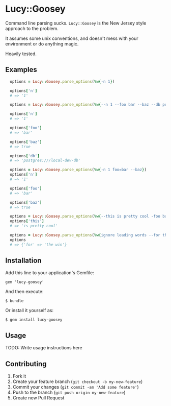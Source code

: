 # Lucy::Goosey

Command line parsing sucks.
`Lucy::Goosey` is the New Jersey style approach to the problem.

It assumes some unix conventions, and doesn't mess with your environment or do anything magic.

Heavily tested.

## Examples

```ruby
  options = Lucy::Goosey.parse_options(%w{-n 1})

  options['n']
  # => '1'

  options = Lucy::Goosey.parse_options(%w{--n 1 --foo bar --baz --db postgres:///local-dev-db})

  options['n']
  # => '1'

  options['foo']
  # => 'bar'

  options['baz']
  # => true

  options['db']
  # => 'postgres:///local-dev-db'

  options = Lucy::Goosey.parse_options(%w{-n 1 foo=bar --baz})
  options['n']
  # => '1'

  options['foo']
  # => 'bar'

  options['baz']
  # => true

  options = Lucy::Goosey.parse_options(%w{--this is pretty cool -foo bar --baz})
  options['this']
  # => 'is pretty cool'

  options = Lucy::Goosey.parse_options(%w{ignore leading words --for the win})
  options
  # => {'for' => 'the win'}
```


## Installation

Add this line to your application's Gemfile:

    gem 'lucy-goosey'

And then execute:

    $ bundle

Or install it yourself as:

    $ gem install lucy-goosey

## Usage

TODO: Write usage instructions here

## Contributing

1. Fork it
2. Create your feature branch (`git checkout -b my-new-feature`)
3. Commit your changes (`git commit -am 'Add some feature'`)
4. Push to the branch (`git push origin my-new-feature`)
5. Create new Pull Request

